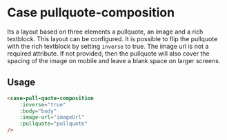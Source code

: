 # Case pullquote-composition

Its a layout based on three elements a pullquote, an image and a rich textblock. This layout can be configured. It is possible to flip the pullquote with the rich textblock by setting ``` inverse ``` to true.
The image url is not a required attribute. If not provided, then the pullquote will also cover the spacing of the image on mobile and leave a blank space on larger screens.

## Usage

```html
<case-pull-quote-composition
	:inverse="true"
	:body="body"
	:image-url="imageUrl"
	:pullquote="pullquote"
/>
```
